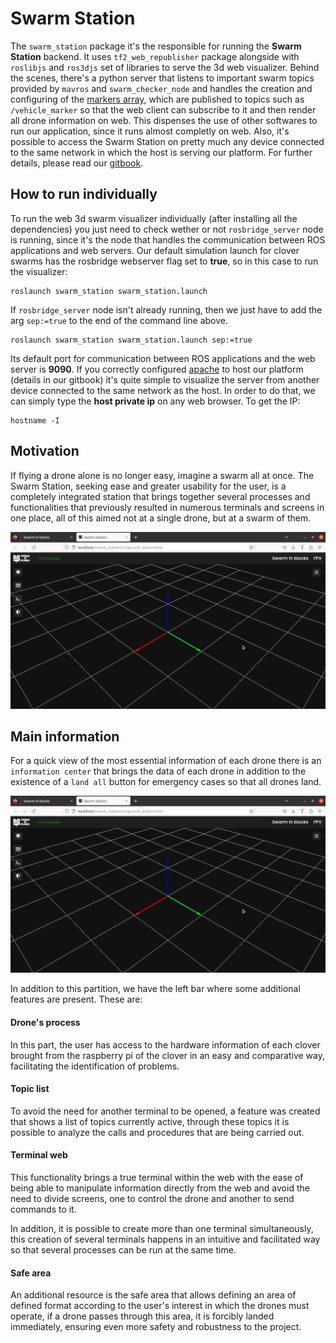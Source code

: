 # Swarm Station

The `swarm_station` package it's the responsible for running the **Swarm Station** backend. It uses `tf2_web_republisher` package alongside with `roslibjs` and `ros3djs` set of libraries to serve the 3d web visualizer. Behind the scenes, there's a python server that listens to important swarm topics provided by `mavros` and `swarm_checker_node` and handles the creation and configuring of the [markers array](http://wiki.ros.org/rviz/DisplayTypes/Marker), which are published to topics such as `/vehicle_marker` so that the web client can subscribe to it and then render all drone information on web. This dispenses the use of other softwares to run our application, since it runs almost completly on web. Also, it's possible to access the Swarm Station on pretty much any device connected to the same network in which the host is serving our platform. For further details, please read our [gitbook](https://swarm-in-blocks.gitbook.io/swarm-in-blocks/introduction/swarm-in-blocks).
## How to run individually
To run the web 3d swarm visualizer individually (after installing all the dependencies) you just need to check wether or not `rosbridge_server` node is running, since it's the node that handles the communication between ROS applications and web servers. 
Our default simulation launch for clover swarms has the rosbridge webserver flag set to **true**, so in this case to run the visualizer:

    roslaunch swarm_station swarm_station.launch
If `rosbridge_server` node isn't already running, then we just have to add the arg `sep:=true` to the end of the command line above.

    roslaunch swarm_station swarm_station.launch sep:=true

Its default port for communication between ROS applications and the web server is **9090**.
If you correctly configured [apache](https://httpd.apache.org/) to host our platform (details in our gitbook) it's quite simple to visualize the server from another device connected to the same network as the host. In order to do that, we can simply type the **host private ip** on any web browser. To get the IP:

	hostname -I

## Motivation

If flying a drone alone is no longer easy, imagine a swarm all at once. The Swarm Station, seeking ease and greater usability for the user, is a completely integrated station that brings together several processes and functionalities that previously resulted in numerous terminals and screens in one place, all of this aimed not at a single drone, but at a swarm of them.

<img src="img1_ss.png" width=700>

## Main information
For a quick view of the most essential information of each drone there is an `information center` that brings the data of each drone in addition to the existence of a `land all` button for emergency cases so that all drones land.

<img src="img1_ss.png" width=700>

In addition to this partition, we have the left bar where some additional features are present. These are:

#### Drone's process

In this part, the user has access to the hardware information of each clover brought from the raspberry pi of the clover in an easy and comparative way, facilitating the identification of problems. 

#### Topic list

To avoid the need for another terminal to be opened, a feature was created that shows a list of topics currently active, through these topics it is possible to analyze the calls and procedures that are being carried out.

#### Terminal web

This functionality brings a true terminal within the web with the ease of being able to manipulate information directly from the web and avoid the need to divide screens, one to control the drone and another to send commands to it.

In addition, it is possible to create more than one terminal simultaneously, this creation of several terminals happens in an intuitive and facilitated way so that several processes can be run at the same time.

#### Safe area

An additional resource is the safe area that allows defining an area of ​​defined format according to the user's interest in which the drones must operate, if a drone passes through this area, it is forcibly landed immediately, ensuring even more safety and robustness to the project.